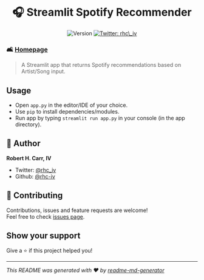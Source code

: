 <h1 align="center">🎧 Streamlit Spotify Recommender</h1>
<p align="center">
  <img alt="Version" src="https://img.shields.io/badge/version-1.10-blue.svg?cacheSeconds=2592000" />

  <a href="https://twitter.com/rhc_iv" target="_blank">
    <img alt="Twitter: rhc\_iv" src="https://img.shields.io/twitter/follow/rhc_iv.svg?style=social" />
  </a>
</p>

### 🛋️ [Homepage](https://github.com/rhc-iv/streamlit-spotify-recommender)

> A Streamlit app that returns Spotify recommendations based on Artist/Song input.


## Usage
- Open `app.py` in the editor/IDE of your choice.
- Use `pip` to install dependencies/modules.
- Run app by typing `streamlit run app.py` in your console (in the app directory).


## 👤 Author

**Robert H. Carr, IV**

* Twitter: [@rhc\_iv](https://twitter.com/rhc_iv)
* Github: [@rhc-iv](https://github.com/rhc-iv)

## 🤝 Contributing

Contributions, issues and feature requests are welcome!<br />Feel free to check [issues page](https://github.com/rhc-iv/streamlit-spotify-recommender/issues). 

## Show your support

Give a ⭐️ if this project helped you!

***
_This README was generated with ❤️ by [readme-md-generator](https://github.com/kefranabg/readme-md-generator)_
